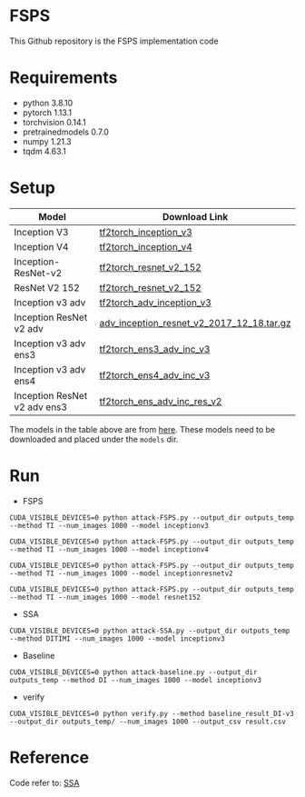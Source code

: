 # FSPS

This Github repository is the FSPS implementation code

# Requirements
- python 3.8.10
- pytorch 1.13.1
- torchvision 0.14.1
- pretrainedmodels 0.7.0
- numpy 1.21.3
- tqdm 4.63.1


# Setup
Model  | Download Link
------------- | -------------
Inception V3  | [tf2torch_inception_v3](https://github.com/ylhz/tf_to_pytorch_model/releases/download/v1.0/tf2torch_inception_v3.npy)
Inception V4| [tf2torch_inception_v4](https://github.com/ylhz/tf_to_pytorch_model/releases/download/v1.0/tf2torch_inception_v4.npy)
Inception-ResNet-v2  | [tf2torch_resnet_v2_152](https://github.com/ylhz/tf_to_pytorch_model/releases/download/v1.0/tf2torch_inc_res_v2.npy)
ResNet V2 152  | [tf2torch_resnet_v2_152](https://github.com/ylhz/tf_to_pytorch_model/releases/download/v1.0/tf2torch_resnet_v2_152.npy)
Inception v3 adv | [tf2torch_adv_inception_v3](https://github.com/ylhz/tf_to_pytorch_model/releases/download/v1.0/tf2torch_adv_inception_v3.npy)
Inception ResNet v2 adv  | [adv_inception_resnet_v2_2017_12_18.tar.gz](http://download.tensorflow.org/models/adv_inception_resnet_v2_2017_12_18.tar.gz)
Inception v3 adv ens3  | [tf2torch_ens3_adv_inc_v3](https://github.com/ylhz/tf_to_pytorch_model/releases/download/v1.0/tf2torch_ens3_adv_inc_v3.npy)
Inception v3 adv ens4  | [tf2torch_ens4_adv_inc_v3](https://github.com/ylhz/tf_to_pytorch_model/releases/download/v1.0/tf2torch_ens4_adv_inc_v3.npy)
Inception ResNet v2 adv ens3  | [tf2torch_ens_adv_inc_res_v2](https://github.com/ylhz/tf_to_pytorch_model/releases/download/v1.0/tf2torch_ens_adv_inc_res_v2.npy)


The models in the table above are from [here](https://github.com/ylhz/tf_to_pytorch_model). These models need to be downloaded and placed under the `models` dir.

# Run
- FSPS

`CUDA_VISIBLE_DEVICES=0 python attack-FSPS.py --output_dir outputs_temp --method TI --num_images 1000 --model inceptionv3`

`CUDA_VISIBLE_DEVICES=0 python attack-FSPS.py --output_dir outputs_temp --method TI --num_images 1000 --model inceptionv4`

`CUDA_VISIBLE_DEVICES=0 python attack-FSPS.py --output_dir outputs_temp --method TI --num_images 1000 --model inceptionresnetv2`

`CUDA_VISIBLE_DEVICES=0 python attack-FSPS.py --output_dir outputs_temp --method TI --num_images 1000 --model resnet152`

- SSA

`CUDA_VISIBLE_DEVICES=0 python attack-SSA.py --output_dir outputs_temp --method DITIMI --num_images 1000 --model inceptionv3`

- Baseline

`CUDA_VISIBLE_DEVICES=0 python attack-baseline.py --output_dir outputs_temp --method DI --num_images 1000 --model inceptionv3`


- verify

`CUDA_VISIBLE_DEVICES=0 python verify.py --method baseline_result_DI-v3 --output_dir outputs_temp/ --num_images 1000 --output_csv result.csv`

# Reference
Code refer to: [SSA](https://github.com/yuyang-long/SSA)